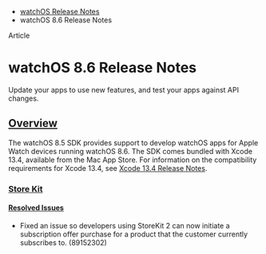 - [watchOS Release Notes](https://developer.apple.com/documentation/watchos-release-notes)
- watchOS 8.6 Release Notes

Article

# watchOS 8.6 Release Notes

Update your apps to use new features, and test your apps against API changes.

## [Overview](https://developer.apple.com/documentation/watchos-release-notes/watchos-8_6-release-notes#overview)

The watchOS 8.5 SDK provides support to develop watchOS apps for Apple Watch devices running watchOS 8.6. The SDK comes bundled with Xcode 13.4, available from the Mac App Store. For information on the compatibility requirements for Xcode 13.4, see [Xcode 13.4 Release Notes](https://developer.apple.com/documentation/Xcode-Release-Notes/xcode-13_4-release-notes).

### [Store Kit](https://developer.apple.com/documentation/watchos-release-notes/watchos-8_6-release-notes#Store-Kit)

#### [Resolved Issues](https://developer.apple.com/documentation/watchos-release-notes/watchos-8_6-release-notes#Resolved-Issues)

- Fixed an issue so developers using StoreKit 2 can now initiate a subscription offer purchase for a product that the customer currently subscribes to. (89152302)
